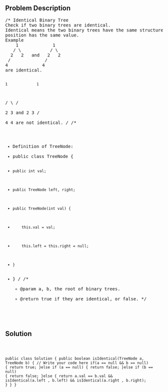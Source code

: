 <!--
<style>
  body { font-family: Arial, sans-serif; }
  .container { max-width: 400px; margin: 50px; padding: 10px; }
  .comment-block { background-color: #f9f9f9; padding: 10px; border-left: 5px solid #ccc; max-width: 400px; margin: 50px; overflow-wrap: break-word; white-space: pre-wrap; }
  .code-block { background-color: #f4f4f4; padding: 10px; border: 1px solid #ddd; }
</style>
-->

<div class='container'>
<h2>Problem Description</h2>
<div class='comment-block'>
<pre>
/* Identical Binary Tree
Check if two binary trees are identical. 
Identical means the two binary trees have the same structure and every identical 
position has the same value.
Example
    1             1
   / \           / \
  2   2   and   2   2
 /             /
4             4
are identical.

    1             1
   / \           / \
  2   3   and   2   3
 /               \
4                 4
are not identical.
*/
/**
 * Definition of TreeNode:
 * public class TreeNode {
 *     public int val;
 *     public TreeNode left, right;
 *     public TreeNode(int val) {
 *         this.val = val;
 *         this.left = this.right = null;
 *     }
 * }
 */
    /**
     * @param a, b, the root of binary trees.
     * @return true if they are identical, or false.
     */
</pre>
</div>

<h2>Solution</h2>
<div class='code-block'>
<pre><code class='language-java'>

public class Solution {
    public boolean isIdentical(TreeNode a, TreeNode b) {
        // Write your code here
        if(a == null && b == null) {
            return true;
        }else if (a == null) {
            return false;
        }else if (b == null) {
            return false;
        }else {
            return a.val == b.val && isIdentical(a.left , b.left) && isIdentical(a.right , b.right);
        }
    }
}</code></pre>
</div>
</div>
